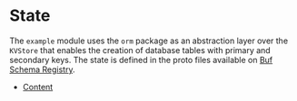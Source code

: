 # State

The `example` module uses the `orm` package as an abstraction layer over the `KVStore` that enables the creation of database tables with primary and secondary keys. The state is defined in the proto files available on [Buf Schema Registry](https://buf.build/chora/mods).

<!-- listed alphabetically -->

- [Content](https://buf.build/chora/mods/docs/main:chora.example.v1#chora.example.v1.Content)
